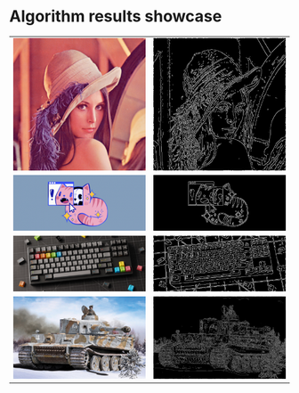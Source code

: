 # Algorithm results showcase

<table>
    <tr>
        <td><img src="./resources/lenna.png" alt="Lenna Images"/></td>
        <td><img src="./resources/lenna_edges.png" alt="Lenna Edges"/></td>
    </tr>
    <tr>
        <td><img src="./resources/some_cat.png" alt="Lenna Images"/></td>
        <td><img src="./resources/some_cat_edges.png" alt="Lenna Edges"/></td>
    </tr>
    <tr>
            <td><img src="./resources/keyboard.png" alt="Lenna Images"/></td>
            <td><img src="./resources/keyboard_edges.png" alt="Lenna Edges"/></td>
    </tr>
    <tr>
            <td><img src="./resources/tiger.png" alt="Lenna Images"/></td>
            <td><img src="./resources/tiger_edges.png" alt="Lenna Edges"/></td>
    </tr>
</table>